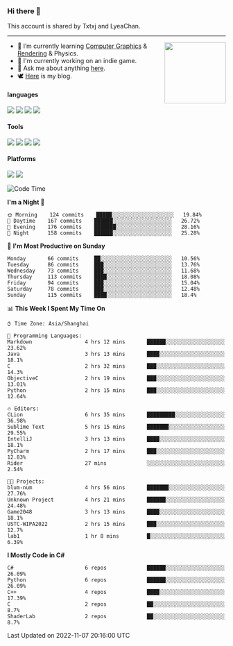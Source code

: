 ### Hi there 👋

This account is shared by Txtxj and LyeaChan.

---

<img align="right" height="141" src="https://github-readme-stats.vercel.app/api?username=txtxj&theme=tokyonight&show_icons=true&count_private=true">

- 🌱 I’m currently learning [Computer Graphics](https://github.com/txtxj/GAMES101) & [Rendering](https://github.com/txtxj/GAMES202) & Physics.
- 🐶 I'm currently working on an indie game.
- 💬 Ask me about anything [here](https://github.com/txtxj/txtxj/issues).
- 🕊️ [Here](https://txtxj.top) is my blog.

#### languages

![](https://img.shields.io/badge/C++-00599C?logo=cplusplus&logoColor=fff)
![](https://img.shields.io/badge/Python-3e74a2?logo=python&logoColor=fff)
![](https://img.shields.io/badge/C%23-239120?logo=csharp&logoColor=fff)
![](https://img.shields.io/badge/C-A8B9CC?logo=c&logoColor=555)


#### Tools

![](https://img.shields.io/badge/JetBrains-000000?logo=jetbrains&logoColor=fff)
![](https://img.shields.io/badge/Unity-FFFFFF?logo=unity&logoColor=000)
![](https://img.shields.io/badge/SublimeText_3-FF9800?logo=sublimetext&logoColor=fff)
![](https://img.shields.io/badge/Blender-F5792A?logo=blender&logoColor=fff)


#### Platforms

![](https://img.shields.io/badge/Windows_10-0078D6?logo=windows&logoColor=fff)
![](https://img.shields.io/badge/Ubuntu_20.04-E95420?logo=ubuntu&logoColor=fff)


<!--START_SECTION:waka-->
![Code Time](http://img.shields.io/badge/Code%20Time-479%20hrs%2053%20mins-blue)

**I'm a Night 🦉** 

```text
🌞 Morning    124 commits    █████░░░░░░░░░░░░░░░░░░░░   19.84% 
🌆 Daytime    167 commits    ██████░░░░░░░░░░░░░░░░░░░   26.72% 
🌃 Evening    176 commits    ███████░░░░░░░░░░░░░░░░░░   28.16% 
🌙 Night      158 commits    ██████░░░░░░░░░░░░░░░░░░░   25.28%

```
📅 **I'm Most Productive on Sunday** 

```text
Monday       66 commits     ██░░░░░░░░░░░░░░░░░░░░░░░   10.56% 
Tuesday      86 commits     ███░░░░░░░░░░░░░░░░░░░░░░   13.76% 
Wednesday    73 commits     ███░░░░░░░░░░░░░░░░░░░░░░   11.68% 
Thursday     113 commits    ████░░░░░░░░░░░░░░░░░░░░░   18.08% 
Friday       94 commits     ███░░░░░░░░░░░░░░░░░░░░░░   15.04% 
Saturday     78 commits     ███░░░░░░░░░░░░░░░░░░░░░░   12.48% 
Sunday       115 commits    ████░░░░░░░░░░░░░░░░░░░░░   18.4%

```


📊 **This Week I Spent My Time On** 

```text
⌚︎ Time Zone: Asia/Shanghai

💬 Programming Languages: 
Markdown                 4 hrs 12 mins       ██████░░░░░░░░░░░░░░░░░░░   23.62% 
Java                     3 hrs 13 mins       ████░░░░░░░░░░░░░░░░░░░░░   18.1% 
C                        2 hrs 32 mins       ███░░░░░░░░░░░░░░░░░░░░░░   14.3% 
ObjectiveC               2 hrs 19 mins       ███░░░░░░░░░░░░░░░░░░░░░░   13.01% 
Python                   2 hrs 15 mins       ███░░░░░░░░░░░░░░░░░░░░░░   12.64%

🔥 Editors: 
CLion                    6 hrs 35 mins       █████████░░░░░░░░░░░░░░░░   36.98% 
Sublime Text             5 hrs 15 mins       ███████░░░░░░░░░░░░░░░░░░   29.55% 
IntelliJ                 3 hrs 13 mins       ████░░░░░░░░░░░░░░░░░░░░░   18.1% 
PyCharm                  2 hrs 17 mins       ███░░░░░░░░░░░░░░░░░░░░░░   12.83% 
Rider                    27 mins             ░░░░░░░░░░░░░░░░░░░░░░░░░   2.54%

🐱‍💻 Projects: 
blum-num                 4 hrs 56 mins       ███████░░░░░░░░░░░░░░░░░░   27.76% 
Unknown Project          4 hrs 21 mins       ██████░░░░░░░░░░░░░░░░░░░   24.48% 
Game2048                 3 hrs 13 mins       ████░░░░░░░░░░░░░░░░░░░░░   18.1% 
USTC-WIPA2022            2 hrs 15 mins       ███░░░░░░░░░░░░░░░░░░░░░░   12.7% 
lab1                     1 hr 8 mins         █░░░░░░░░░░░░░░░░░░░░░░░░   6.39%

```

**I Mostly Code in C#** 

```text
C#                       6 repos             ██████░░░░░░░░░░░░░░░░░░░   26.09% 
Python                   6 repos             ██████░░░░░░░░░░░░░░░░░░░   26.09% 
C++                      4 repos             ████░░░░░░░░░░░░░░░░░░░░░   17.39% 
C                        2 repos             ██░░░░░░░░░░░░░░░░░░░░░░░   8.7% 
ShaderLab                2 repos             ██░░░░░░░░░░░░░░░░░░░░░░░   8.7%

```



 Last Updated on 2022-11-07 20:16:00 UTC
<!--END_SECTION:waka-->
